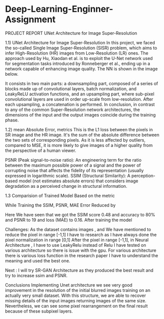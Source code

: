 # Deep-Learning-Enginner-Assignment
PROJECT REPORT
UNet Architecture for Image Super-Resolution

1.1) UNet Architecture for Image Super-Resolution
In this project, we faced the so-called Single Image Super-Resolution (SISR) problem, which aims to infer High-Resolution (HR) images from Low-Resolution (LR) ones. The approach used by Hu, Xiaodan et al. is to exploit the U-Net network used for segmentation tasks introduced by Ronneberger et al., ending up in a network capable of enhancing image quality. The NN is shown in the image below.

It consists in two main parts: a downsampling part, composed of a series of blocks made up of convolutional layers, batch normalization, and LeakyReLU activation functions, and an upsampling part, where sub-pixel convolutional layers are used in order up-scale from low-resolution. After each upsampling, a concatenation is performed. In conclusion, in contrast to any of the common Super-Resolution network architectures, the dimensions of the input and the output images coincide during the training phase.
 
 
 
 
 
1.2) mean Absolute Error, metrics
This is the L1 loss between the pixels in SR image and the HR image. It's the sum of the absolute difference between the two sets of corresponding pixels. As it is less affected by outliers, compared to MSE, it is more likely to give images of a higher quality from the perspective of a human viewer.

PSNR (Peak signal-to-noise ratio): An engineering term for the ratio between the maximum possible power of a signal and the power of corrupting noise that affects the fidelity of its representation (usually expressed in logarithmic scale).
SSIM (Structural Similarity): A perception-based model (not estimates absolute errors) that considers image degradation as a perceived change in structural information.
 
1.3 Comparision of Trained Model Based on the metric

 


 
While Training the SSIM, PSNR, MAE Error Reduced by

 

 
Here We have seen that we got the SSIM score 0.48 and accuracy to 80% and PSNR to 19 and loss (MAE) to 0.16. After training the model
 
 



Challenges:
As the dataset contains images , and We have mentioned to reduce the pixel in range [-1,1] I have to research as I have always done the pixel normalization in range [0,1]
 After the pixel in range [-1,1], in Neural Architecture , I have to use LeakyRelu instead of Relu
I have tested on various architecture so there is issue with the gpu.
For various architecture there is various loss function in the research paper I have to understand the meaning and used the best one.

Next :
I will try SR-GAN  Architecture as they produced the best result and try to increase ssim and PSNR.


Conclusions
Implementing Unet architecture we see very good improvement in the resolution of the initial blurred images training on an actually very small dataset. With this structure, we are able to recover missing details of the input images returning images of the same size. Nevertheless, we can see some pixel rearrangement on the final result because of these subpixel layers.

